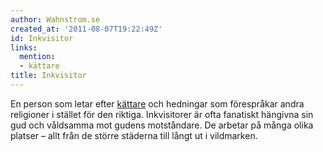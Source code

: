 ```yaml
---
author: Wahnstrom.se
created_at: '2011-08-07T19:22:49Z'
id: Inkvisitor
links:
  mention:
  - kättare
title: Inkvisitor
---
```


En person som letar efter [kättare] och hedningar som förespråkar andra religioner i stället för den
riktiga. Inkvisitorer är ofta fanatiskt hängivna sin gud och våldsamma mot gudens motståndare. De
arbetar på många olika platser – allt från de större städerna till långt ut i vildmarken.

  [kättare]: kättare
